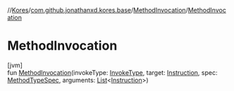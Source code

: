 //[Kores](../../../index.md)/[com.github.jonathanxd.kores.base](../index.md)/[MethodInvocation](index.md)/[MethodInvocation](-method-invocation.md)

# MethodInvocation

[jvm]\
fun [MethodInvocation](-method-invocation.md)(invokeType: [InvokeType](../-invoke-type/index.md), target: [Instruction](../../com.github.jonathanxd.kores/-instruction/index.md), spec: [MethodTypeSpec](../../com.github.jonathanxd.kores.common/-method-type-spec/index.md), arguments: [List](https://kotlinlang.org/api/latest/jvm/stdlib/kotlin.collections/-list/index.html)<[Instruction](../../com.github.jonathanxd.kores/-instruction/index.md)>)
